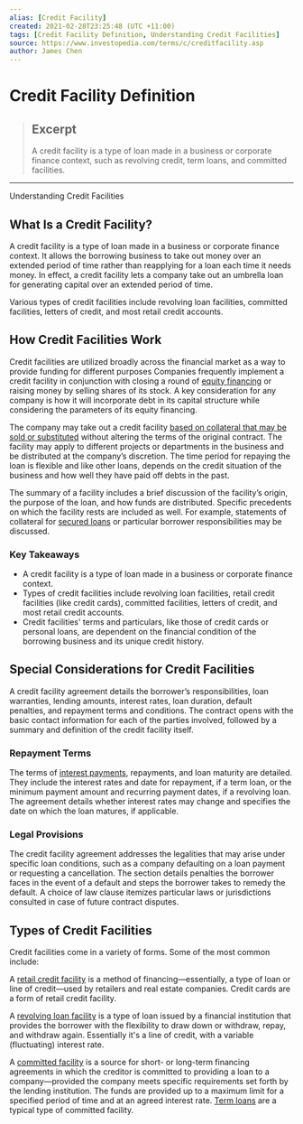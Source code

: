 ```yaml
---
alias: [Credit Facility]
created: 2021-02-28T23:25:48 (UTC +11:00)
tags: [Credit Facility Definition, Understanding Credit Facilities]
source: https://www.investopedia.com/terms/c/creditfacility.asp
author: James Chen
---
```


# Credit Facility Definition

> ## Excerpt
> A credit facility is a type of loan made in a business or corporate finance context, such as revolving credit, term loans, and committed facilities.

---

Understanding Credit Facilities
## What Is a Credit Facility?

A credit facility is a type of loan made in a business or corporate finance context. It allows the borrowing business to take out money over an extended period of time rather than reapplying for a loan each time it needs money. In effect, a credit facility lets a company take out an umbrella loan for generating capital over an extended period of time.

Various types of credit facilities include revolving loan facilities, committed facilities, letters of credit, and most retail credit accounts.

## How Credit Facilities Work

Credit facilities are utilized broadly across the financial market as a way to provide funding for different purposes Companies frequently implement a credit facility in conjunction with closing a round of [equity financing](https://www.investopedia.com/terms/e/equityfinancing.asp) or raising money by selling shares of its stock. A key consideration for any company is how it will incorporate debt in its capital structure while considering the parameters of its equity financing.

The company may take out a credit facility [based on collateral that may be sold or substituted](https://www.investopedia.com/terms/n/non-recoursefinance.asp) without altering the terms of the original contract. The facility may apply to different projects or departments in the business and be distributed at the company’s discretion. The time period for repaying the loan is flexible and like other loans, depends on the credit situation of the business and how well they have paid off debts in the past.

The summary of a facility includes a brief discussion of the facility’s origin, the purpose of the loan, and how funds are distributed. Specific precedents on which the facility rests are included as well. For example, statements of collateral for [secured loans](https://www.investopedia.com/articles/personal-finance/111715/when-are-personal-loans-good-idea.asp) or particular borrower responsibilities may be discussed.

### Key Takeaways

-   A credit facility is a type of loan made in a business or corporate finance context.
-   Types of credit facilities include revolving loan facilities, retail credit facilities (like credit cards), committed facilities, letters of credit, and most retail credit accounts.
-   Credit facilities' terms and particulars, like those of credit cards or personal loans, are dependent on the financial condition of the borrowing business and its unique credit history.

## Special Considerations for Credit Facilities

A credit facility agreement details the borrower’s responsibilities, loan warranties, lending amounts, interest rates, loan duration, default penalties, and repayment terms and conditions. The contract opens with the basic contact information for each of the parties involved, followed by a summary and definition of the credit facility itself.

### Repayment Terms

The terms of [interest payments](https://www.investopedia.com/articles/managing-wealth/042516/how-interestonly-mortgages-work.asp), repayments, and loan maturity are detailed. They include the interest rates and date for repayment, if a term loan, or the minimum payment amount and recurring payment dates, if a revolving loan. The agreement details whether interest rates may change and specifies the date on which the loan matures, if applicable.

### Legal Provisions

The credit facility agreement addresses the legalities that may arise under specific loan conditions, such as a company defaulting on a loan payment or requesting a cancellation. The section details penalties the borrower faces in the event of a default and steps the borrower takes to remedy the default. A choice of law clause itemizes particular laws or jurisdictions consulted in case of future contract disputes.

## Types of Credit Facilities

Credit facilities come in a variety of forms. Some of the most common include:

A [retail credit facility](https://www.investopedia.com/terms/r/retail-credit-facility.asp) is a method of financing—essentially, a type of loan or line of credit—used by retailers and real estate companies. Credit cards are a form of retail credit facility.

A [revolving loan facility](https://www.investopedia.com/terms/r/revolving-loan-facility.asp) is a type of loan issued by a financial institution that provides the borrower with the flexibility to draw down or withdraw, repay, and withdraw again. Essentially it's a line of credit, with a variable (fluctuating) interest rate.

A [committed facility](https://www.investopedia.com/terms/c/committedfacility.asp) is a source for short- or long-term financing agreements in which the creditor is committed to providing a loan to a company—provided the company meets specific requirements set forth by the lending institution. The funds are provided up to a maximum limit for a specified period of time and at an agreed interest rate. [Term loans](https://www.investopedia.com/terms/t/termloan.asp) are a typical type of committed facility.
